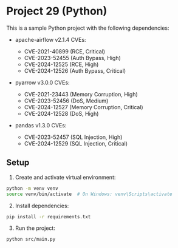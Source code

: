 # Project 29 (Python)

This is a sample Python project with the following dependencies:

- apache-airflow v2.1.4
  CVEs:
  - CVE-2021-40899 (RCE, Critical)
  - CVE-2023-52455 (Auth Bypass, High)
  - CVE-2024-12525 (RCE, High)
  - CVE-2024-12526 (Auth Bypass, Critical)

- pyarrow v3.0.0
  CVEs:
  - CVE-2021-23443 (Memory Corruption, High)
  - CVE-2023-52456 (DoS, Medium)
  - CVE-2024-12527 (Memory Corruption, Critical)
  - CVE-2024-12528 (DoS, High)

- pandas v1.3.0
  CVEs:
  - CVE-2023-52457 (SQL Injection, High)
  - CVE-2024-12529 (SQL Injection, Critical)


## Setup

1. Create and activate virtual environment:
```bash
python -m venv venv
source venv/bin/activate  # On Windows: venv\Scripts\activate
```

2. Install dependencies:
```bash
pip install -r requirements.txt
```

3. Run the project:
```bash
python src/main.py
```
